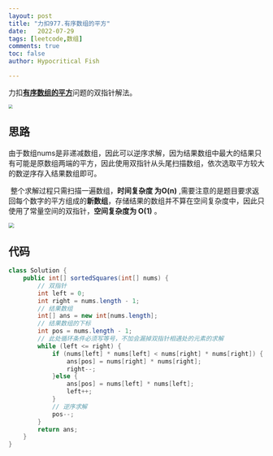 ```yaml
---
layout: post
title: "力扣977.有序数组的平方"
date:   2022-07-29
tags: [leetcode,数组]
comments: true
toc: false
author: Hypocritical Fish

---
```


力扣[**有序数组的平方**](https://leetcode.cn/problems/squares-of-a-sorted-array/)问题的双指针解法。

<!-- more -->

<img src="https://hypofish-crowdfunding.oss-cn-shanghai.aliyuncs.com/myblog/20220729131656.png" style="zoom:50%;" />

## 思路

​		由于数组nums是非递减数组，因此可以逆序求解，因为结果数组中最大的结果只有可能是原数组两端的平方，因此使用双指针从头尾扫描数组，依次选取平方较大的数逆序存入结果数组即可。

​		整个求解过程只需扫描一遍数组，**时间复杂度 为O(n)** ,需要注意的是题目要求返回每个数字的平方组成的**新数组**，存储结果的数组并不算在空间复杂度中，因此只使用了常量空间的双指针，**空间复杂度为 O(1)** 。

<img src="https://hypofish-crowdfunding.oss-cn-shanghai.aliyuncs.com/myblog/20220729202522.png" style="zoom:67%;" />

## 代码

```java
class Solution {
    public int[] sortedSquares(int[] nums) {
		// 双指针
		int left = 0;
		int right = nums.length - 1;
		// 结果数组
		int[] ans = new int[nums.length];
		// 结果数组的下标
		int pos = nums.length - 1;
        // 此处循环条件必须写等号，不加会漏掉双指针相遇处的元素的求解
		while (left <= right) {
			if (nums[left] * nums[left] < nums[right] * nums[right]) {
				ans[pos] = nums[right] * nums[right];
				right--;
			}else {
				ans[pos] = nums[left] * nums[left];
				left++;
			}
            // 逆序求解
			pos--;
		}
		return ans;
    }
}
```

